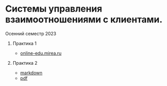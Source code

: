 # Системы управления взаимоотношениями с клиентами.
Осенний семестр 2023

1. Практика 1
   
   * [online-edu.mirea.ru](https://online-edu.mirea.ru/pluginfile.php?file=%2F1136520%2Fmod_resource%2Fcontent%2F4%2F%D0%A1%D0%A3%D0%92%D1%81%D0%9A%20%D0%9F%D0%A01.pdf)

3. Практика 2
   
   * [markdown](https://github.com/Metaraddin/kis_crm/blob/main/pract2.md)
   * [pdf](https://github.com/Metaraddin/kis_crm/blob/main/pract2.pdf)
